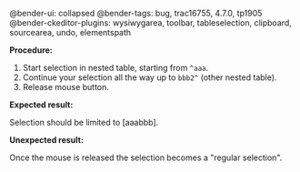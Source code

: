 @bender-ui: collapsed
@bender-tags: bug, trac16755, 4.7.0, tp1905
@bender-ckeditor-plugins: wysiwygarea, toolbar, tableselection, clipboard, sourcearea, undo, elementspath

**Procedure:**

1. Start selection in nested table, starting from `^aaa`.
1. Continue your selection all the way up to `bbb2^` (other nested table).
1. Release mouse button.

**Expected result:**

Selection should be limited to [<td>aaa</td><td>bbb</td>].

**Unexpected result:**

Once the mouse is released the selection becomes a "regular selection".
